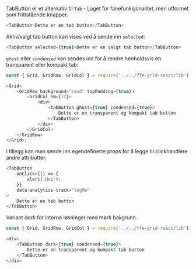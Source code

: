 TabButton er et alternativ til `Tab` - Laget for fanefunksjonalitet, men utformet som frittstående knapper.

```js
<TabButton>Dette er en tab button</TabButton>
```

Aktiv/valgt tab button kan vises ved å sende inn `selected`:

```js
<TabButton selected={true}>Dette er en valgt tab button</TabButton>
```

`ghost` eller `condensed` kan sendes inn for å rendre henholdsvis en transparent eller kompakt tab:

```js
const { Grid, GridRow, GridCol } = require('../../ffe-grid-react/lib');

<Grid>
    <GridRow background="sand" topPadding={true}>
        <GridCol sm={12}>
            <div>
                <TabButton ghost={true} condensed={true}>
                    Dette er en transparent og kompakt tab button
                </TabButton>
            </div>
        </GridCol>
    </GridRow>
</Grid>;
```

I tillegg kan man sende inn egendefinerte props for å legge til clickhandlere andre attributter:

```js
<TabButton
    onClick={() => {
        alert('Hei');
    }}
    data-analytics-track="logMe"
>
    Dette er en tab button
</TabButton>
```

Variant _dark_ for interne løsninger med mørk bakgrunn.

```js { "props": { "className": "sb1ds-example-dark" } }
const { Grid, GridRow, GridCol } = require('../../ffe-grid-react/lib');

<div>
    <TabButton dark={true} condensed={true}>
        Dette er en transparent og kompakt tab button
    </TabButton>
</div>

```
